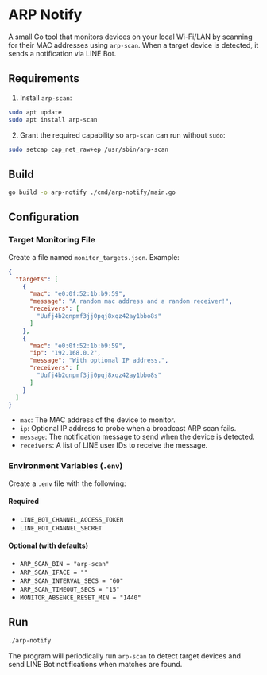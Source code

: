 # ARP Notify

A small Go tool that monitors devices on your local Wi-Fi/LAN by scanning for their MAC addresses using `arp-scan`.
When a target device is detected, it sends a notification via LINE Bot.

## Requirements

1. Install `arp-scan`:

```bash
sudo apt update
sudo apt install arp-scan
````

2. Grant the required capability so `arp-scan` can run without `sudo`:

```bash
sudo setcap cap_net_raw+ep /usr/sbin/arp-scan
```

## Build

```bash
go build -o arp-notify ./cmd/arp-notify/main.go
```

## Configuration

### Target Monitoring File

Create a file named `monitor_targets.json`. Example:

```json
{
  "targets": [
    {
      "mac": "e0:0f:52:1b:b9:59",
      "message": "A random mac address and a random receiver!",
      "receivers": [
        "Uufj4b2qnpmf3jj0pqj8xqz42ay1bbo8s"
      ]
    },
    {
      "mac": "e0:0f:52:1b:b9:59",
      "ip": "192.168.0.2",
      "message": "With optional IP address.",
      "receivers": [
        "Uufj4b2qnpmf3jj0pqj8xqz42ay1bbo8s"
      ]
    }
  ]
}
```

* `mac`: The MAC address of the device to monitor.
* `ip`: Optional IP address to probe when a broadcast ARP scan fails.
* `message`: The notification message to send when the device is detected.
* `receivers`: A list of LINE user IDs to receive the message.

### Environment Variables (`.env`)

Create a `.env` file with the following:

#### Required

* `LINE_BOT_CHANNEL_ACCESS_TOKEN`
* `LINE_BOT_CHANNEL_SECRET`

#### Optional (with defaults)

* `ARP_SCAN_BIN = "arp-scan"`
* `ARP_SCAN_IFACE = ""`
* `ARP_SCAN_INTERVAL_SECS = "60"`
* `ARP_SCAN_TIMEOUT_SECS = "15"`
* `MONITOR_ABSENCE_RESET_MIN = "1440"`


## Run

```bash
./arp-notify
```

The program will periodically run `arp-scan` to detect target devices and send LINE Bot notifications when matches are found.
